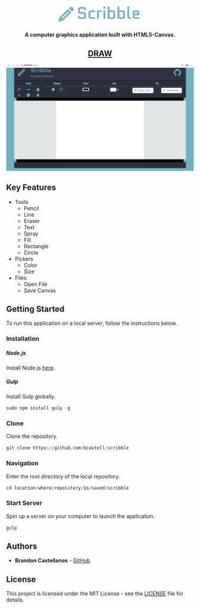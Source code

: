 <h1 align="center">
	<br>
	<span>
		<img width=8% src="images/media/logo.png">
		<img width=35% src="images/media/title.png">
	</span>
</h1>

<h4 align="center">A computer graphics application built with HTML5-Canvas.</h4>

<h2 align="center">
	<a href="https://bcastell.github.io/scribble">DRAW</a>
</h2>

![screenshot](images/media/demo.gif)

## Key Features
* Tools
	- Pencil
	- Line
	- Eraser
	- Text
	- Spray
	- Fill
	- Rectangle
	- Circle
* Pickers
	- Color
	- Size
* Files
	- Open File
	- Save Canvas

## Getting Started
To run this application on a local server, follow the instructions below.

### Installation
##### Node.js
Install Node.js [here](https://nodejs.org/en/).
&nbsp;
##### Gulp
Install Gulp globally.
```python
sudo npm install gulp -g
```

### Clone
Clone the repository.
```python
git clone https://github.com/bcastell/scribble
```

### Navigation
Enter the root directory of the local repository.
```python
cd location/where/repository/is/saved/scribble
```

### Start Server
Spin up a server on your computer to launch the application.
```python
gulp
```

## Authors
* **Brandon Castellanos** - [GitHub](https://github.com/bcastell)

## License
This project is licensed under the MIT License - see the [LICENSE](LICENSE) file for details.
